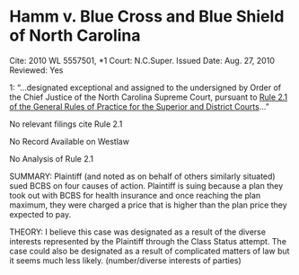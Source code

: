 # Hamm v. Blue Cross and Blue Shield of North Carolina

Cite: 2010 WL 5557501, *1
Court: N.C.Super.
Issued Date: Aug. 27, 2010
Reviewed: Yes

1: “…designated exceptional and assigned to the undersigned by Order of the Chief Justice of the North Carolina Supreme Court, pursuant to [Rule 2.1 of the General Rules of Practice for the Superior and District Courts](https://1.next.westlaw.com/Link/Document/FullText?findType=L&pubNum=1008947&cite=NCRSUPDR2.1&originatingDoc=I6631517f1ca311e088699d6fd571daba&refType=LQ&originationContext=document&transitionType=DocumentItem&ppcid=93a6698f815f46658e47cb13caaa6aec&contextData=(sc.UserEnteredCitation))…”

No relevant filings cite Rule 2.1

No Record Available on Westlaw

No Analysis of Rule 2.1

SUMMARY: Plaintiff (and noted as on behalf of others similarly situated) sued BCBS on four causes of action. Plaintiff is suing because a plan they took out with BCBS for health insurance and once reaching the plan maximum, they were charged a price that is higher than the plan price they expected to pay.

THEORY: I believe this case was designated as a result of the diverse interests represented by the Plaintiff through the Class Status attempt. The case could also be designated as a result of complicated matters of law but it seems much less likely. (number/diverse interests of parties)